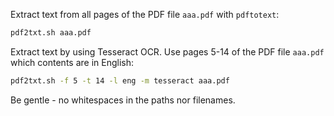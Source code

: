 Extract text from all pages of the PDF file `aaa.pdf` with `pdftotext`:
```bash
pdf2txt.sh aaa.pdf
```

Extract text by using Tesseract OCR. Use pages 5-14 of the PDF file `aaa.pdf` which contents are in English:
```bash
pdf2txt.sh -f 5 -t 14 -l eng -m tesseract aaa.pdf
``` 

Be gentle - no whitespaces in the paths nor filenames.
